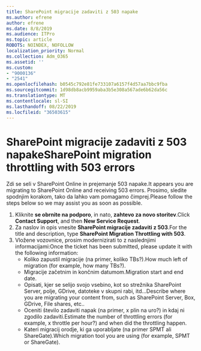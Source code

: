 ```yaml
---
title: SharePoint migracije zadaviti z 503 napake
ms.author: efrene
author: efrene
ms.date: 8/8/2019
ms.audience: ITPro
ms.topic: article
ROBOTS: NOINDEX, NOFOLLOW
localization_priority: Normal
ms.collection: Adm_O365
ms.assetid: ''
ms.custom:
- "9000136"
- "2541"
ms.openlocfilehash: b0545c792e81fe733107a6157f4d57aa7bbc9fba
ms.sourcegitcommit: 1d98db8acb9959aba3b5e308a567ade6b62da56c
ms.translationtype: MT
ms.contentlocale: sl-SI
ms.lasthandoff: 08/22/2019
ms.locfileid: "36503615"
---
```

# <a name="sharepoint-migration-throttling-with-503-errors"></a><span data-ttu-id="77930-102">SharePoint migracije zadaviti z 503 napake</span><span class="sxs-lookup"><span data-stu-id="77930-102">SharePoint migration throttling with 503 errors</span></span>

<span data-ttu-id="77930-103">Zdi se seli v SharePoint Online in prejemanje 503 napake.</span><span class="sxs-lookup"><span data-stu-id="77930-103">It appears you are migrating to SharePoint Online and receiving 503 errors.</span></span> <span data-ttu-id="77930-104">Prosimo, sledite spodnjim korakom, tako da lahko vam pomagamo čimprej.</span><span class="sxs-lookup"><span data-stu-id="77930-104">Please follow the steps below so we may assist you as soon as possible.</span></span> 

1. <span data-ttu-id="77930-105">Kliknite **se obrnite na podporo**, in nato, **zahtevo za novo storitev**.</span><span class="sxs-lookup"><span data-stu-id="77930-105">Click **Contact Support**, and then **New Service Request**.</span></span>
2. <span data-ttu-id="77930-106">Za naslov in opis vnesite **SharePoint migracije zadaviti z 503**.</span><span class="sxs-lookup"><span data-stu-id="77930-106">For the title and description, type **SharePoint Migration Throttling with 503**.</span></span>
3. <span data-ttu-id="77930-107">Vložene vozovnice, prosim modernizirati to z naslednjimi informacijami:</span><span class="sxs-lookup"><span data-stu-id="77930-107">Once the ticket has been submitted, please update it with the following information:</span></span>
    - <span data-ttu-id="77930-108">Koliko zapustil migracije (na primer, koliko TBs?).</span><span class="sxs-lookup"><span data-stu-id="77930-108">How much left of migration (for example, how many TBs?).</span></span>
    - <span data-ttu-id="77930-109">Migracije začetnim in končnim datumom.</span><span class="sxs-lookup"><span data-stu-id="77930-109">Migration start and end date.</span></span>
    - <span data-ttu-id="77930-110">Opisati, kjer se selijo svojo vsebino, kot so strežnika SharePoint Server, polje, GDrive, datoteke v skupni rabi, itd...</span><span class="sxs-lookup"><span data-stu-id="77930-110">Describe where you are migrating your content from, such as SharePoint Server, Box, GDrive, File shares, etc..</span></span>
    - <span data-ttu-id="77930-111">Oceniti število zadaviti napak (na primer, x plin na uro?) in kdaj ni zgodilo zadaviti.</span><span class="sxs-lookup"><span data-stu-id="77930-111">Estimate the number of throttling errors (for example, x throttle per hour?) and when did the throttling happen.</span></span>
    - <span data-ttu-id="77930-112">Kateri migracij orodje, ki ga uporabljate (na primer SPMT ali ShareGate).</span><span class="sxs-lookup"><span data-stu-id="77930-112">Which migration tool you are using (for example, SPMT or ShareGate).</span></span>


